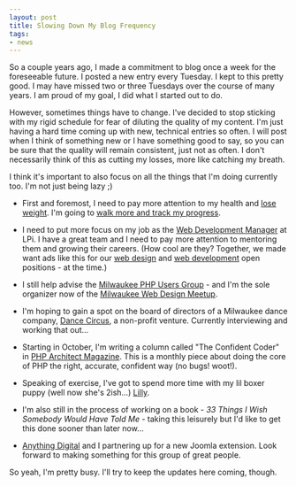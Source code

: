 ```yaml
---
layout: post
title: Slowing Down My Blog Frequency
tags:
- news
---
```

So a couple years ago, I made a commitment to blog once a week for the foreseeable future.  I posted a new entry every Tuesday.  I kept to this pretty good.  I may have missed two or three Tuesdays over the course of many years.  I am proud of my goal, I did what I started out to do.

However, sometimes things have to change.  I've decided to stop sticking with my rigid schedule for fear of diluting the quality of my content.  I'm just having a hard time coming up with new, technical entries so often.  I will post when I think of something new or I have something good to say, so you can be sure that the quality will remain consistent, just not as often.  I don't necessarily think of this as cutting my losses, more like catching my breath.

I think it's important to also focus on all the things that I'm doing currently too.  I'm not just being lazy ;)

  * First and foremost, I need to pay more attention to my health and [lose weight](http://www.dummies.com/how-to/content/the-health-risks-of-being-overweight-or-obese.html).  I'm going to [walk more and track my progress](http://www.gmap-pedometer.com/).

  * I need to put more focus on my job as the [Web Development Manager](http://aaronsaray.com/resume) at LPi.  I have a great team and I need to pay more attention to mentoring them and growing their careers.  (How cool are they?  Together, we made want ads like this for our [web design](http://www.4lpi.com/webdesigner/) and [web development](http://www.4lpi.com/webdeveloper/) open positions - at the time.)

  * I still help advise the [Milwaukee PHP Users Group](http://mkepug.org) - and I'm the sole organizer now of the [Milwaukee Web Design Meetup](http://meetup.com/milwaukeeweb).

  * I'm hoping to gain a spot on the board of directors of a Milwaukee dance company, [Dance Circus](http://www.dancecircus.org/), a non-profit venture.  Currently interviewing and working that out...

  * Starting in October, I'm writing a column called "The Confident Coder" in [PHP Architect Magazine](http://www.phparch.com/).  This is a monthly piece about doing the core of PHP the right, accurate, confident way (no bugs! woot!).

  * Speaking of exercise, I've got to spend more time with my lil boxer puppy (well now she's 2ish...) [Lilly](https://www.facebook.com/lillysaray).

  * I'm also still in the process of working on a book - _33 Things I Wish Somebody Would Have Told Me_ - taking this leisurely but I'd like to get this done sooner than later now...

  * [Anything Digital](http://anything-digital.com/) and I partnering up for a new Joomla extension.  Look forward to making something for this group of great people.

So yeah, I'm pretty busy.  I'll try to keep the updates here coming, though.

